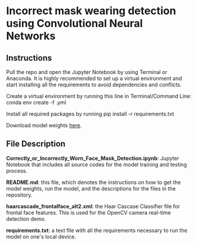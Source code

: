 # Incorrect mask wearing detection using Convolutional Neural Networks

## Instructions
Pull the repo and open the Jupyter Notebook by using Terminal or Anaconda. It is highly recommended to set up a virtual environment and start installing all the requirements to avoid dependencies and conflicts.

Create a virtual environment by running this line in Terminal/Command Line: conda env create -f <environment-name>.yml

Install all required packages by running pip install -r requirements.txt

Download model weights [here](https://drive.google.com/drive/folders/1UGdZpUr5Y_GdZ55R5Qy6n-0gwGQ_h9Ov?usp=sharing).

  
 
## File Description
**Correctly_or_Incorrectly_Worn_Face_Mask_Detection.ipynb**: Jupyter Notebook that includes all source codes for the model training and testing process.
  
**README.md**: this file, which denotes the instructions on how to get the model weights, run the model, and the descriptions for the files in the repository.

**haarcascade_frontalface_alt2.xml**: the Haar Cascase Classifier file for frontal face features. This is used for the OpenCV camera real-time detection demo.
  
**requirements.txt**: a text file with all the requirements necessary to run the model on one's local device. 
